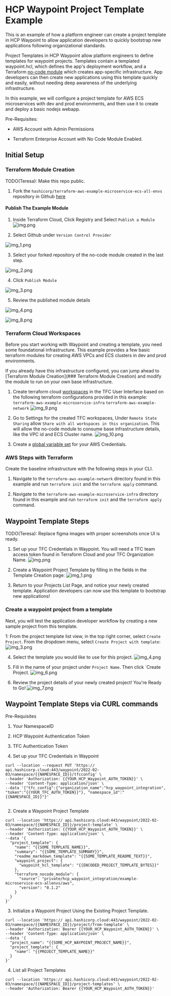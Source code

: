 # HCP Waypoint Project Template Example


This is an example of how a platform engineer can create a project template in HCP Waypoint to allow application developers to quickly bootstrap new applications following organizational standards.

Project Templates in HCP Waypoint allow platform engineers to define templates for waypoint projects. Templates contain a templated waypoint.hcl, which defines the app's deployment workflow, and a Terraform [no-code module](https://developer.hashicorp.com/terraform/tutorials/cloud/no-code-provisioning) which creates app-specific infrastructure. App developers can then create new applications using this template quickly and easily, without needing deep awareness of the underlying infrastructure.

In this example, we will configure a project template for AWS ECS microservices with dev and prod environments, and then use it to create and deploy a basic nodejs webapp.

Pre-Requisites:

- AWS Account with Admin Permissions

- Terraform Enterprise Account with No Code Module Enabled.

## Initial Setup

### Terraform Module Creation

TODO(Teresa): Make this repo public.

1. Fork the `hashicorp/terraform-aws-example-microservice-ecs-all-envs` repository in Github [here](https://github.com/hashicorp/terraform-aws-example-microservice-ecs-allenvs)


#### Publish The Example  Module
1. Inside Terraform Cloud, Click Registry and Select `Publish a Module`
![img.png](../readme-images/tfc_publish_module_ss.png)


2. Select Github under `Version Control Provider`

![img_1.png](../readme-images/publish_module_vcs_ss.png)

3. Select your forked repository of the no-code module created in the last step.

![img_2.png](../readme-images/select_repo_ss.png)

4. Click `Publish Module`

![img_3.png](../readme-images/publish_module.png)

5. Review the published module details

![img_4.png](../readme-images/review_module_details.png)



![img_8.png](../readme-images/tfc_registry_ss.png)

### Terraform Cloud Workspaces
Before you start working with Waypoint and creating a template, you need some foundational infrastructure. This example provides a few basic terraform modules for creating AWS VPCs and ECS clusters in dev and prod environments.

If you already have this infrastructure configured, you can jump ahead to [Terraform Module Creation](### Terraform Module Creation) and modify the module to run on your own base infrastructure.
1. Create terraform cloud [workspaces](https://developer.hashicorp.com/terraform/cloud-docs/workspaces/creating) in the TFC User Interface based on the following terraform configurations provided in this example:
        `terraform-aws-example-microservice-infra`
        `terraform-aws-example-network`
![img_9.png](../readme-images/create_tfc_workspace_ss.png)


2. Go to Settings for the created TFC workspaces, Under `Remote State Sharing` allow `Share with all workspaces in this organization`. This will allow the no-code module to consume base infrastructure details, like the VPC id and ECS Cluster name.
![img_10.png](../readme-images/tfc_remote_sharing_ss.png)


3. Create a [global variable set](https://developer.hashicorp.com/terraform/tutorials/cloud-get-started/cloud-workspace-create#create-the-workspace) for your AWS Credentials.

### AWS Steps with Terraform

Create the baseline infrastructure with the following steps in your CLI.

1. Navigate to the `terraform-aws-example-network` directory found in this example and run `terraform init` and the `terraform apply` command.

2. Navigate to the `terraform-aws-example-microservice-infra` directory found in this example and run `terraform init` and the  `terraform apply` command.


## Waypoint Template Steps 

TODO(Teresa): Replace figma images with proper screenshots once UI is ready.


1. Set up your TFC Credentials in Waypoint. You will need a TFC team access token found in Terraform Cloud and your TFC Organization Name.
![img.png](../readme-images/waypoint_tfc_creds_setup_ss.png)


2. Create a Waypoint Project Template by filling in the fields in the Template Creation page:
![img_1.png](../readme-images/waypoint_create_template_ss.png)



3. Return to your Projects List Page, and notice your newly created template. Application developers can now use this template to bootstrap new applications!

### Create a waypoint project from a template

Next, you will test the application developer workflow by creating a new sample project from this template. 

1: From the project template list view, in the top right corner, select `Create Project`. From the dropdown menu, select `Create Project with template`:
![img_3.png](../readme-images/waypoint_projects_list_ss.png)

   
4. Select the template you would like to use for this project.
![img_4.png](../readme-images/waypoint_select_template_ss.png)
 
   

5. Fill in the name of your project under `Project Name`. Then click `Create Project.
![img_6.png](../readme-images/waypoint_create_project_ss.png)

   
6. Review the project details of your newly created project! You're Ready to Go!
![img_7.png](../readme-images/waypoint_project_details_ss.png)


## Waypoint Template Steps via CURL commands

Pre-Requisites
1. Your NamespaceID
2. HCP Waypoint Authentication Token
3. TFC Authentication Token



1. Set up your TFC Credentials in Waypoint

```shell
curl --location --request PUT 'https:// api.hashicorp.cloud:443/waypoint/2022-02-03/namespace/{{NAMESPACE_ID}}/tfcconfig' \
--header 'Authorization: {{YOUR_HCP_Waypoint_AUTH_TOKEN}}' \
--header 'Content-Type: application/json' \
--data '{"tfc_config":{"organization_name":"hcp_waypoint_integration", "token":"{{YOUR_TFC_AUTH_TOKEN}}"}, "namespace_id":"{{NAMESPACE_ID}}"}'


```

2. Create a Waypoint Project Template

```shell
curl --location 'https:// api.hashicorp.cloud:443/waypoint/2022-02-03/namespace/{{NAMESPACE_ID}}/project-template' \
--header 'Authorization: {{YOUR_HCP_Waypoint_AUTH_TOKEN}}' \
--header 'Content-Type: application/json' \
--data '{
  "project_template": {
    "name": "{{SOME_TEMPLATE_NAME}}",
    "summary": "{{SOME_TEMPLATE_SUMMARY}}",
    "readme_markdown_template": "{{SOME_TEMPLATE_README_TEXT}}",
    "waypoint_project": {
      "waypoint_hcl_template": "{{ENCODED_PROJECT_TEMPLATE_BYTES}}"
    },
    "terraform_nocode_module": {
      "source": "private/hcp_waypoint_integration/example-microservice-ecs-allenvs/aws",
      "version": "0.1.2"
    }
  }
}'
```


3. Initialize a Waypoint Project Using the Existing Project Template.

```shell
curl --location 'https:// api.hashicorp.cloud:443/waypoint/2022-02-03/namespace/{{NAMESPACE_ID}}/project/from-template' \
--header 'Authorization: Bearer {{YOUR_HCP_Waypoint_AUTH_TOKEN}}' \
--header 'Content-Type: application/json' \
--data '{
  "project_name": "{{SOME_HCP_WAYPOINT_PROJECT_NAME}}",
  "project_template": {
    "name": "{{PROJECT_TEMPLATE_NAME}}"
  }
}'
```


4. List all Project Templates
```shell
curl --location 'https:// api.hashicorp.cloud:443/waypoint/2022-02-03/namespace/{{NAMESPACE_ID}}/project-templates' \
--header 'Authorization: Bearer {{YOUR_HCP_Waypoint_AUTH_TOKEN}}'
```